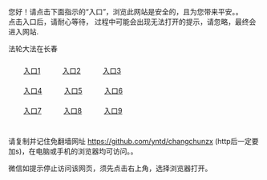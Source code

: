 您好！请点击下面指示的“入口”，浏览此网站是安全的，且为您带来平安。。 <br/>
点击入口后，请耐心等待， 过程中可能会出现无法打开的提示，请忽略，最终会进入网站. </br>

法轮大法在长春<br/>
<div style="padding:10px"><a style="margin:20px" target="_blank" href="https://d1s9l7a0l9w3iq.cloudfront.net/2Qpsp?zoklg" id="ccLink1" rel="nofollow">入口1</a> <a target="_blank" style="margin:20px" href="https://d2bswhy4irpv47.cloudfront.net/2Qpsp?sttwpsc" id="ccLink2" rel="nofollow">入口2</a> <a style="margin:20px" target="_blank" href="https://d2atw180g6br9x.cloudfront.net/2Qpsp?rxlew" id="ccLink3" rel="nofollow">入口3</a></div>

<div style="padding:10px" ><a style="margin:20px" target="_blank" href="https://d1s9l7a0l9w3iq.cloudfront.net/2Qpsp?zoklg" id="ccLink4" rel="nofollow">入口4</a> <a style="margin:20px" href="https://d2bswhy4irpv47.cloudfront.net/2Qpsp?sttwpsc" target="_blank" id="ccLink5" rel="nofollow">入口5</a> <a style="margin:20px" href="https://d2atw180g6br9x.cloudfront.net/2Qpsp?rxlew" target="_blank" id="ccLink6" rel="nofollow">入口6</a></div>

<div style="padding:10px"><a style="margin:20px" target="_blank" href="https://d1s9l7a0l9w3iq.cloudfront.net/2Qpsp?zoklg" id="ccLink7" rel="nofollow">入口7</a> <a style="margin:20px" href="https://d2bswhy4irpv47.cloudfront.net/2Qpsp?sttwpsc" target="_blank" id="ccLink8" rel="nofollow">入口8</a> <a style="margin:20px" target="_blank" href="https://d2atw180g6br9x.cloudfront.net/2Qpsp?rxlew" id="ccLink9" rel="nofollow">入口9</a></div>

<br/>



请复制并记住免翻墙网址 https://github.com/yntd/changchunzx (http后一定要加s)，在电脑或手机的浏览器均可访问。。<br/>

微信如提示停止访问该网页，须先点击右上角，选择浏览器打开。

